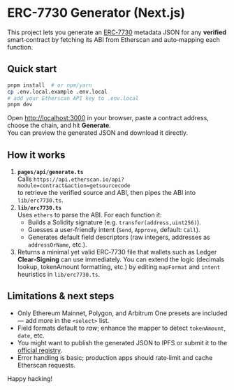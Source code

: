 
# ERC-7730 Generator (Next.js)

This project lets you generate an [ERC‑7730](https://eips.ethereum.org/EIPS/eip-7730) metadata JSON for any **verified** smart‑contract by fetching its ABI from Etherscan and auto‑mapping each function.

## Quick start

```bash
pnpm install  # or npm/yarn
cp .env.local.example .env.local
# add your Etherscan API key to .env.local
pnpm dev
```

Open [http://localhost:3000](http://localhost:3000) in your browser, paste a contract address,
choose the chain, and hit **Generate**.  
You can preview the generated JSON and download it directly.

## How it works

1. **`pages/api/generate.ts`**  
   Calls `https://api.etherscan.io/api?module=contract&action=getsourcecode`  
   to retrieve the verified source and ABI, then pipes the ABI into
   `lib/erc7730.ts`.
2. **`lib/erc7730.ts`**  
   Uses `ethers` to parse the ABI. For each function it:
   - Builds a Solidity signature (e.g. `transfer(address,uint256)`).
   - Guesses a user‑friendly intent (`Send`, `Approve`, default: `Call`).
   - Generates default field descriptors (raw integers, addresses as `addressOrName`, etc.).
3. Returns a minimal yet valid ERC‑7730 file that wallets such as Ledger **Clear‑Signing** can use immediately. You can extend the logic (decimals lookup, tokenAmount formatting, etc.) by editing `mapFormat` and `intent` heuristics in `lib/erc7730.ts`.

## Limitations & next steps

* Only Ethereum Mainnet, Polygon, and Arbitrum One presets are included — add more in the `<select>` list.
* Field formats default to *raw*; enhance the mapper to detect `tokenAmount`, `date`, etc.
* You might want to publish the generated JSON to IPFS or submit it to the [official registry](https://github.com/LedgerHQ/clear-signing-erc7730-registry).
* Error handling is basic; production apps should rate‑limit and cache Etherscan requests.

Happy hacking!
